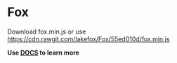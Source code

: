 # Fox

Download fox.min.js or use https://cdn.rawgit.com/lakefox/Fox/55ed010d/fox.min.js

**Use [DOCS](lakefox.net) to learn more**
